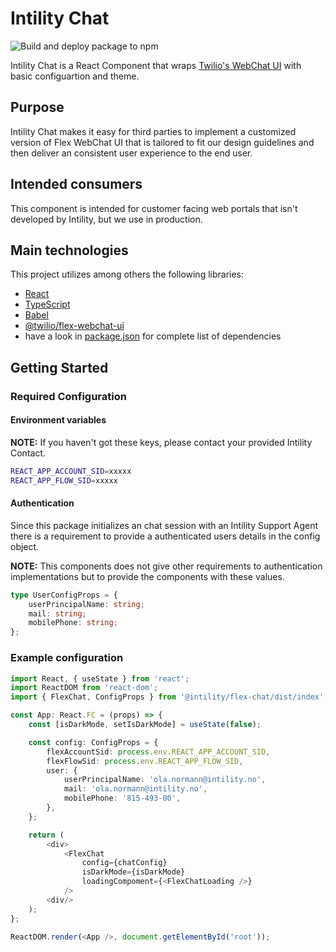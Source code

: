 <!-- template available at https://gitlab.intility.no/Intility/readme-template -->

<!-- Badges -->
<!-- While not required, badges are recommended; and in particular pipeline status -->
<!-- Uncomment the below line and replace `project` with the path to your project (e.g. -->
<!-- `group[s]/project`). If you want the status for a different branch than `master`, change -->
<!-- the branch too.-->
<!-- [![pipeline status](https://gitlab.intility.no/<project>/master/pipeline.svg)](https://gitlab.intility.no/<project>/pipelines)   -->

<!------------------------------------------------------------------------------------>
<!-- REQUIRED -->
<!------------------------------------------------------------------------------------>

# Intility Chat
![Build and deploy package to npm](https://github.com/Intility/IntilityFlexChat/workflows/Build%20and%20deploy%20package%20to%20npm/badge.svg?event=project)

<!-- Describe the project briefly here. -->
<!-- Also, unless it's clear: specify what type of project it is; API, library, application, collection of scripts, etc -->
Intility Chat is a React Component that wraps [Twilio's WebChat UI](https://www.npmjs.com/package/@twilio/flex-webchat-ui) with basic configuartion and theme. 

## Purpose

<!-- What does the application do and why? What problem does it solve? -->
Intility Chat makes it easy for third parties to implement a customized version of Flex WebChat UI that is tailored to fit our design guidelines and then deliver an consistent user experience to the end user. 

## Intended consumers

<!--  Who is the application intended for, and who can utilize its features? -->
This component is intended for customer facing web portals that isn't developed by Intility, but we use in production.

## Main technologies

<!-- What are the main languages and frameworks are used in the project -->
This project utilizes among others the following libraries:

* [React](https://reactjs.org/)
* [TypeScript](https://www.typescriptlang.org/)
* [Babel](https://babeljs.io/)
* [@twilio/flex-webchat-ui](https://www.npmjs.com/package/@twilio/flex-webchat-ui)
* have a look in [package.json](package.json) for complete list of dependencies
  
## Getting Started

<!--
Provide step by step instructions that will allow a new contributor to get a copy of the project up and running on their local machine.
Installation of common development tools such as `git`, `docker` and IDEs can be covered here, but is not necessary.

The granularity and extent of these instructions will depend on the size and type of the project,
but may extend to things such as platform specific steps, etc.
-->

### Required Configuration

#### Environment variables

**NOTE:** If you haven't got these keys, please contact your provided Intility Contact.

```bash
REACT_APP_ACCOUNT_SID=xxxxx
REACT_APP_FLOW_SID=xxxxx
```

#### Authentication

Since this package initializes an chat session with an Intility Support Agent there is a requirement to provide a authenticated users details in the config object.

**NOTE:** This components does not give other requirements to authentication implementations but to provide the components with these values.

```typescript
type UserConfigProps = {
    userPrincipalName: string;
    mail: string;
    mobilePhone: string;
};
```

### Example configuration

```typescript
import React, { useState } from 'react';
import ReactDOM from 'react-dom';
import { FlexChat, ConfigProps } from '@intility/flex-chat/dist/index';

const App: React.FC = (props) => {
    const [isDarkMode, setIsDarkMode] = useState(false);

    const config: ConfigProps = {
        flexAccountSid: process.env.REACT_APP_ACCOUNT_SID,
        flexFlowSid: process.env.REACT_APP_FLOW_SID,
        user: {
            userPrincipalName: 'ola.normann@intility.no',
            mail: 'ola.normann@intility.no',
            mobilePhone: '815-493-00',
        },
    };

    return (
        <div>
            <FlexChat
                config={chatConfig}
                isDarkMode={isDarkMode}
                loadingCompoment={<FlexChatLoading />}
            />
        <div/>
    );
};

ReactDOM.render(<App />, document.getElementById('root'));
```
